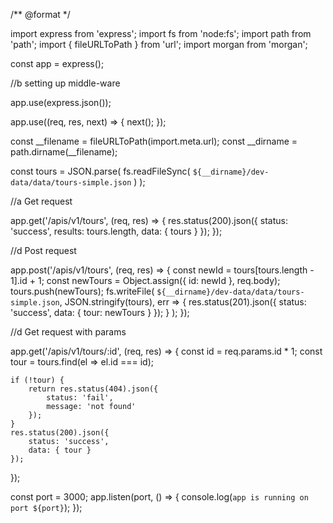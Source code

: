 /** @format */

import express from 'express';
import fs from 'node:fs';
import path from 'path';
import { fileURLToPath } from 'url';
import morgan from 'morgan';

const app = express();

//b setting up middle-ware

app.use(express.json());

app.use((req, res, next) => {
	next();
});

const __filename = fileURLToPath(import.meta.url);
const __dirname = path.dirname(__filename);

const tours = JSON.parse(
   fs.readFileSync(
		`${__dirname}/dev-data/data/tours-simple.json`
	)
);

//a Get request

app.get('/apis/v1/tours', (req, res) => {
	res.status(200).json({
		status: 'success',
		results: tours.length,
		data: { tours }
	});
});

//d Post request

app.post('/apis/v1/tours', (req, res) => {
	const newId = tours[tours.length - 1].id + 1;
	const newTours = Object.assign({ id: newId }, req.body);
	tours.push(newTours);
	fs.writeFile(
		`${__dirname}/dev-data/data/tours-simple.json`,
		JSON.stringify(tours),
		err => {
			res.status(201).json({
				status: 'success',
				data: { tour: newTours }
			});
		}
	);
});

//d Get request with params

app.get('/apis/v1/tours/:id', (req, res) => {
	const id = req.params.id * 1;
	const tour = tours.find(el => el.id === id);

	if (!tour) {
		return res.status(404).json({
			status: 'fail',
			message: 'not found'
		});
	}
	res.status(200).json({
		status: 'success',
		data: { tour }
	});
});

const port = 3000;
app.listen(port, () => {
	console.log(`app is running on port ${port}`);
});
